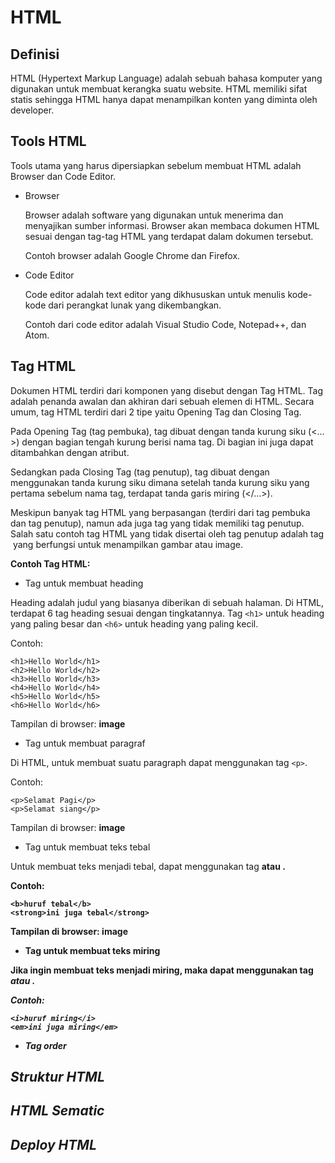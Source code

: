 # HTML

## Definisi
HTML (Hypertext Markup Language) adalah sebuah bahasa komputer yang digunakan untuk membuat kerangka suatu website. HTML memiliki sifat statis sehingga HTML hanya dapat menampilkan konten yang diminta oleh developer.

## Tools HTML
Tools utama yang harus dipersiapkan sebelum membuat HTML adalah Browser dan Code Editor.
- Browser

  Browser adalah software yang digunakan untuk menerima dan menyajikan sumber informasi. Browser akan membaca dokumen HTML sesuai dengan tag-tag HTML yang terdapat       dalam dokumen tersebut.
  
  Contoh browser adalah Google Chrome dan Firefox.

- Code Editor

  Code editor adalah text editor yang dikhususkan untuk menulis kode-kode dari perangkat lunak yang dikembangkan. 
  
  Contoh dari code editor adalah Visual Studio Code, Notepad++, dan Atom.
  
## Tag HTML
Dokumen HTML terdiri dari komponen yang disebut dengan Tag HTML. Tag adalah penanda awalan dan akhiran dari sebuah elemen di HTML. Secara umum, tag HTML terdiri dari 2 tipe yaitu Opening Tag dan Closing Tag.

Pada Opening Tag (tag pembuka), tag dibuat dengan tanda kurung siku (<…>) dengan bagian tengah kurung berisi nama tag. Di bagian ini juga dapat ditambahkan dengan atribut.

Sedangkan pada Closing Tag (tag penutup), tag dibuat dengan menggunakan tanda kurung siku dimana setelah tanda kurung siku yang pertama sebelum nama tag, terdapat tanda garis miring (</…>).

Meskipun banyak tag HTML yang berpasangan (terdiri dari tag pembuka dan tag penutup), namun ada juga tag yang tidak memiliki tag penutup. Salah satu contoh tag HTML yang tidak disertai oleh tag penutup adalah tag <img> yang berfungsi untuk menampilkan gambar atau image.

**Contoh Tag HTML:**

- Tag untuk membuat heading

Heading adalah judul yang biasanya diberikan di sebuah halaman. Di HTML, terdapat 6 tag heading sesuai dengan tingkatannya. Tag `<h1>` untuk heading yang paling besar dan `<h6>` untuk heading yang paling kecil.

Contoh:
```
<h1>Hello World</h1>
<h2>Hello World</h2>
<h3>Hello World</h3>
<h4>Hello World</h4>
<h5>Hello World</h5>
<h6>Hello World</h6>
```

Tampilan di browser:
**image**

- Tag untuk membuat paragraf

Di HTML, untuk membuat suatu paragraph dapat menggunakan tag `<p>`.

Contoh:
```
<p>Selamat Pagi</p>
<p>Selamat siang</p>
```

Tampilan di browser:
**image**

- Tag untuk membuat teks tebal

Untuk membuat teks menjadi tebal, dapat menggunakan tag <b> atau <strong>.

Contoh:
```
<b>huruf tebal</b>
<strong>ini juga tebal</strong>
```

Tampilan di browser:
**image**

- Tag untuk membuat teks miring

Jika ingin membuat teks menjadi miring, maka dapat menggunakan tag <i> atau <em>.

Contoh:
```
<i>huruf miring</i>
<em>ini juga miring</em>
```

- Tag order

## Struktur HTML

## HTML Sematic

## Deploy HTML
